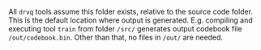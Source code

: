 All `drvq` tools assume this folder exists, relative to the source code folder. This is the default location where output is generated. E.g. compiling and executing tool `train` from folder `/src/` generates output codebook file `/out/codebook.bin`. Other than that, no files in `/out/` are needed.
